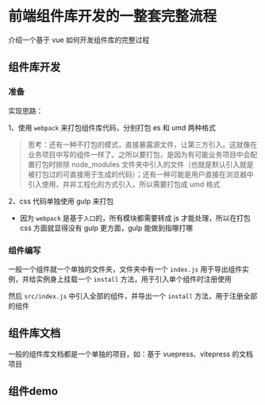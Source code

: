 # 前端组件库开发的一整套完整流程

介绍一个基于 vue 如何开发组件库的完整过程

## 组件库开发

### 准备

实现思路：

1、使用 `webpack` 来打包组件库代码，分别打包 es 和 umd 两种格式

> 思考：还有一种不打包的模式，直接暴露源文件，让第三方引入。这就像在业务项目中写的组件一样了。之所以要打包，是因为有可能业务项目中会配置打包时排除 node_modules 文件夹中引入的文件（也就是默认引入就是被打包过的可直接用于生成的代码）；还有一种可能是用户直接在浏览器中引入使用，并非工程化的方式引入，所以需要打包成 umd 格式

2、css 代码单独使用 gulp 来打包
- 因为 `webpack` 是基于`入口`的，所有模块都需要转成 js 才能处理，所以在打包 css 方面就显得没有 gulp 更方面，gulp 能做到指哪打哪

### 组件编写

一般一个组件就一个单独的文件夹，文件夹中有一个 `index.js` 用于导出组件实例，并给实例身上挂载一个 `install` 方法，用于引入单个组件时注册使用

然后 `src/index.js` 中引入全部的组件，并导出一个 `install` 方法，用于注册全部的组件

## 组件库文档

一般的组件库文档都是一个单独的项目，如：基于 vuepress、vitepress 的文档项目


## 组件demo
